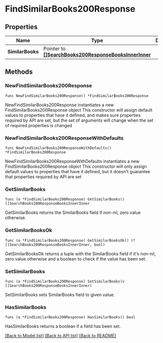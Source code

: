 # FindSimilarBooks200Response

## Properties

Name | Type | Description | Notes
------------ | ------------- | ------------- | -------------
**SimilarBooks** | Pointer to [**[]SearchBooks200ResponseBooksInnerInner**](SearchBooks200ResponseBooksInnerInner.md) |  | [optional] 

## Methods

### NewFindSimilarBooks200Response

`func NewFindSimilarBooks200Response() *FindSimilarBooks200Response`

NewFindSimilarBooks200Response instantiates a new FindSimilarBooks200Response object
This constructor will assign default values to properties that have it defined,
and makes sure properties required by API are set, but the set of arguments
will change when the set of required properties is changed

### NewFindSimilarBooks200ResponseWithDefaults

`func NewFindSimilarBooks200ResponseWithDefaults() *FindSimilarBooks200Response`

NewFindSimilarBooks200ResponseWithDefaults instantiates a new FindSimilarBooks200Response object
This constructor will only assign default values to properties that have it defined,
but it doesn't guarantee that properties required by API are set

### GetSimilarBooks

`func (o *FindSimilarBooks200Response) GetSimilarBooks() []SearchBooks200ResponseBooksInnerInner`

GetSimilarBooks returns the SimilarBooks field if non-nil, zero value otherwise.

### GetSimilarBooksOk

`func (o *FindSimilarBooks200Response) GetSimilarBooksOk() (*[]SearchBooks200ResponseBooksInnerInner, bool)`

GetSimilarBooksOk returns a tuple with the SimilarBooks field if it's non-nil, zero value otherwise
and a boolean to check if the value has been set.

### SetSimilarBooks

`func (o *FindSimilarBooks200Response) SetSimilarBooks(v []SearchBooks200ResponseBooksInnerInner)`

SetSimilarBooks sets SimilarBooks field to given value.

### HasSimilarBooks

`func (o *FindSimilarBooks200Response) HasSimilarBooks() bool`

HasSimilarBooks returns a boolean if a field has been set.


[[Back to Model list]](../README.md#documentation-for-models) [[Back to API list]](../README.md#documentation-for-api-endpoints) [[Back to README]](../README.md)


